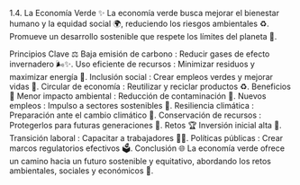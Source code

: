 1.4. La Economía Verde ✨
La economía verde busca mejorar el bienestar humano y la equidad social 🌍, reduciendo los riesgos ambientales ♻️. Promueve un desarrollo sostenible que respete los límites del planeta 🌱.

Principios Clave ⚖️
Baja emisión de carbono : Reducir gases de efecto invernadero 🌬✨.
Uso eficiente de recursos : Minimizar residuos y maximizar energía 🌋.
Inclusión social : Crear empleos verdes y mejorar vidas 💼.
Circular de economía : Reutilizar y reciclar productos ♻️.
Beneficios 🌾
Menor impacto ambiental : Reducción de contaminación 💨.
Nuevos empleos : Impulso a sectores sostenibles 💼.
Resiliencia climática : Preparación ante el cambio climático 🌌.
Conservación de recursos : Protegerlos para futuras generaciones 🌿.
Retos 🏆
Inversión inicial alta 💸.
Transición laboral : Capacitar a trabajadores 🧘‍♂️.
Políticas públicas : Crear marcos regulatorios efectivos 🗳️.
Conclusión 🌐
La economía verde ofrece un camino hacia un futuro sostenible y equitativo, abordando los retos ambientales, sociales y económicos 💚.
